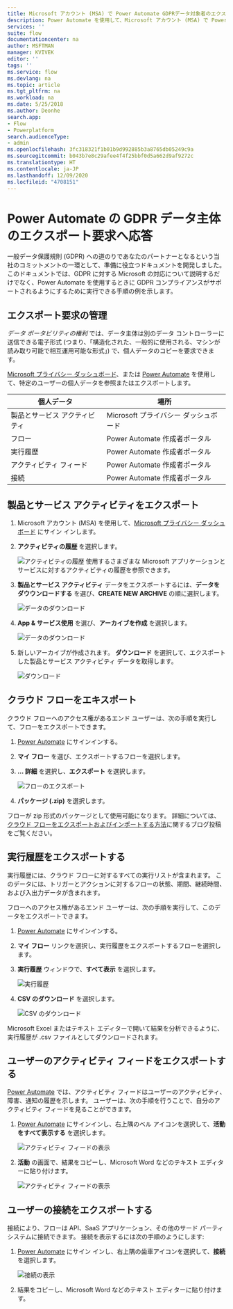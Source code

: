 ```yaml
---
title: Microsoft アカウント (MSA) で Power Automate GDPRデータ対象者のエクスポート要求をする | Microsoft Docs
description: Power Automate を使用して、Microsoft アカウント (MSA) で Power Automate GDPRデータ対象者のエクスポート要求をする方法について説明します。
services: ''
suite: flow
documentationcenter: na
author: MSFTMAN
manager: KVIVEK
editor: ''
tags: ''
ms.service: flow
ms.devlang: na
ms.topic: article
ms.tgt_pltfrm: na
ms.workload: na
ms.date: 5/25/2018
ms.author: Deonhe
search.app:
- Flow
- Powerplatform
search.audienceType:
- admin
ms.openlocfilehash: 3fc318321f1b01b9d992885b3a8765db05249c9a
ms.sourcegitcommit: b043b7e8c29afee4f4f25bbf0d5a662d9af9272c
ms.translationtype: HT
ms.contentlocale: ja-JP
ms.lasthandoff: 12/09/2020
ms.locfileid: "4708151"
---
```

# <a name="respond-to-gdpr-data-subject-export-requests-for-power-automate"></a>Power Automate の GDPR データ主体のエクスポート要求へ応答


一般データ保護規則 (GDPR) への道のりであなたのパートナーとなるという当社のコミットメントの一環として、準備に役立つドキュメントを開発しました。 このドキュメントでは、GDPR に対する Microsoft の対応について説明するだけでなく、Power Automate を使用するときに GDPR コンプライアンスがサポートされるようにするために実行できる手順の例を示します。

## <a name="manage-export-requests"></a>エクスポート要求の管理

*データ ポータビリティの権利* では、データ主体は別のデータ コントローラーに送信できる電子形式 (つまり、「構造化された、一般的に使用される、マシンが読み取り可能で相互運用可能な形式」) で、個人データのコピーを要求できます。

[Microsoft プライバシー ダッシュボード](https://account.microsoft.com/privacy/)、または [Power Automate](https://flow.microsoft.com/) を使用して、特定のユーザーの個人データを参照またはエクスポートします。

|個人データ|場所|
|-----------------|-------------------|
|製品とサービス アクティビティ|Microsoft プライバシー ダッシュボード|
|フロー|Power Automate 作成者ポータル|
|実行履歴|Power Automate 作成者ポータル|
|アクティビティ フィード|Power Automate 作成者ポータル|
|接続|Power Automate 作成者ポータル|

## <a name="export-product-and-service-activity"></a>製品とサービス アクティビティをエクスポート

1. Microsoft アカウント (MSA) を使用して、[Microsoft プライバシー ダッシュボード](https://account.microsoft.com/privacy/) にサイン インします。
1. **アクティビティの履歴** を選択します。

    ![アクティビティの履歴](./media/gdpr-dsr-export-msa/activityhistory.png) 使用するさまざまな Microsoft アプリケーションとサービスに対するアクティビティの履歴を参照できます。
1. **製品とサービス アクティビティ** データをエクスポートするには、**データをダウウンロードする** を選び、**CREATE NEW ARCHIVE** の順に選択します。

    ![データのダウンロード](./media/gdpr-dsr-export-msa/downloaddata.png)

1. **App & サービス使用** を選び、**アーカイブを作成** を選択します。

    ![データのダウンロード](./media/gdpr-dsr-export-msa/create-archive.png)
1. 新しいアーカイブが作成されます。 **ダウンロード** を選択して、エクスポートした製品とサービス アクティビティ データを取得します。

    ![ダウンロード](./media/gdpr-dsr-export-msa/download.png)

## <a name="export-a-cloud-flow"></a>クラウド フローをエキスポート

クラウド フローへのアクセス権があるエンド ユーザーは、次の手順を実行して、フローをエクスポートできます。

1. [Power Automate](https://flow.microsoft.com/) にサインインする。

1. **マイ フロー** を選び、エクスポートするフローを選択します。

1. **… 詳細** を選択し、**エクスポート** を選択します。

    ![フローのエクスポート](./media/gdpr-dsr-export/export-flow.png)

1. **パッケージ (.zip)** を選択します。

フローが zip 形式のパッケージとして使用可能になります。 詳細については、[クラウド フローをエクスポートおよびインポートする方法](https://flow.microsoft.com/blog/import-export-bap-packages/)に関するブログ投稿をご覧ください。

## <a name="export-run-history"></a>実行履歴をエクスポートする

実行履歴には、クラウド フローに対するすべての実行リストが含まれます。 このデータには、トリガーとアクションに対するフローの状態、期間、継続時間、および入出力データが含まれます。

フローへのアクセス権があるエンド ユーザーは、次の手順を実行して、このデータをエクスポートできます。

1. [Power Automate](https://flow.microsoft.com/) にサインインする。
1. **マイ フロー** リンクを選択し、実行履歴をエクスポートするフローを選択します。
1. **実行履歴** ウィンドウで、**すべて表示** を選択します。

    ![実行履歴](./media/gdpr-dsr-export/run-history.png)

1. **CSV のダウンロード** を選択します。

    ![CSV のダウンロード](./media/gdpr-dsr-export/download-csv.png)

Microsoft Excel またはテキスト エディターで開いて結果を分析できるように、実行履歴が .csv ファイルとしてダウンロードされます。

## <a name="export-a-users-activity-feed"></a>ユーザーのアクティビティ フィードをエクスポートする

[Power Automate](https://flow.microsoft.com/) では、アクティビティ フィードはユーザーのアクティビティ、障害、通知の履歴を示します。 ユーザーは、次の手順を行うことで、自分のアクティビティ フィードを見ることができます。

1. [Power Automate](https://flow.microsoft.com/) にサインインし、右上隅のベル アイコンを選択して、**活動をすべて表示する** を選択します。

    ![アクティビティ フィードの表示](./media/gdpr-dsr-export/show-activity-feed.png)

1. **活動** の画面で、結果をコピーし、Microsoft Word などのテキスト エディターに貼り付けます。

    ![アクティビティ フィードの表示](./media/gdpr-dsr-export/export-activity-feed.png)

## <a name="export-a-users-connections"></a>ユーザーの接続をエクスポートする

接続により、フローは API、SaaS アプリケーション、その他のサード パーティ システムに接続できます。 接続を表示するには次の手順のようにします:

1. [Power Automate](https://flow.microsoft.com/) にサイン インし、右上隅の歯車アイコンを選択して、**接続** を選択します。

    ![接続の表示](./media/gdpr-dsr-export/show-connections.png)
1. 結果をコピーし、Microsoft Word などのテキスト エディターに貼り付けます。
